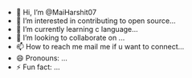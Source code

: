- 👋 Hi, I’m @MaiHarshit07
- 👀 I’m interested in contributing to open source...
- 🌱 I’m currently learning c language...
- 💞️ I’m looking to collaborate on ...
- 📫 How to reach me mail me if u want to connect...
- 😄 Pronouns: ...
- ⚡ Fun fact: ...

<!---
MaiHarshit07/MaiHarshit07 is a ✨ special ✨ repository because its `README.md` (this file) appears on your GitHub profile.
You can click the Preview link to take a look at your changes.
--->
